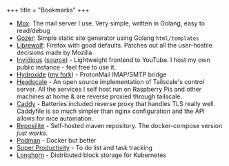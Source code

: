 +++
title = "Bookmarks"
+++

- [Mox](https://github.com/mjl-/mox/): The mail server I use. Very simple, written in Golang, easy to read/debug
- [Gozer](https://github.com/acheong08/gozer): Simple static site generator using Golang `html/templates`
- [Librewolf](https://librewolf.net/): Firefox with good defaults. Patches out all the user-hostile decisions made by Mozilla
- [Invidious](https://iv.duti.dev/) ([source](https://github.com/iv-org/invidious)) - Lightweight frontend to YouTube. I host my own public instance - feel free to use it.
- [Hydroxide](https://github.com/emersion/hydroxide) ([my fork](https://github.com/acheong08/ferroxide)) - ProtonMail IMAP/SMTP bridge
- [Headscale](https://github.com/juanfont/headscale/) - An open source implementation of Tailscale's control server. All the services I self host run on Raspberry Pis and other machines at home & are reverse proxied through tailscale.
- [Caddy](https://caddyserver.com/) - Batteries included reverse proxy that handles TLS really well. Caddyfile is so much simpler than nginx configuration and the API allows for nice automation.
- [Reposilite](https://github.com/dzikoysk/reposilite/) - Self-hosted maven repository. The docker-compose version *just works*.
- [Podman](https://podman.io/) - Docker but better
- [Super Productivity](https://super-productivity.com/) - To do list and task tracking
- [Longhorn](https://longhorn.io/) - Distributed block storage for Kubernetes

